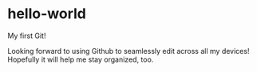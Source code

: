 # hello-world
My first Git!

Looking forward to using Github to seamlessly edit across all my devices! Hopefully it will help me stay organized, too.
